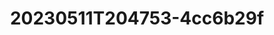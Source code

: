 ---
title: 20230511T204753-4cc6b29f
takenAt: 2023-05-11T20:47:53.000Z
license: CC BY-ND 4.0
url: >-
  //images.ctfassets.net/bncv3c2gt878/35DIlQ6tWpg035LTq6jVi5/a097880bbe73937f0ae1e821f069bd0f/20230511__Chikabal_Snorkel_Markus___Tanja_DSCN9818-01
size: 4353834
image:
  width: 4608
  height: 3456
contentType: image/jpeg
mediaInfo:
  Image:
    ImageDescription: ' '
    Make: NIKON CORPORATION
    Model: COOLPIX W300
    Orientation: 1
    XResolution:
      - 300
    YResolution:
      - 300
    ResolutionUnit: 2
    Software: Snapseed 2.0
    DateTime: 2023:05:11 22:47:53
    Artist: ' '
    YCbCrPositioning: 1
    Copyright: ' '
    ExifTag: 365
    GPSTag: 1000
  Photo:
    ExposureTime:
      - 0.0025
    FNumber:
      - 2.8
    ExposureProgram: 2
    ISOSpeedRatings: 125
    SensitivityType: 1
    ExifVersion: 48 50 51 49
    DateTimeOriginal: 2023:05:11 10:04:28
    DateTimeDigitized: 2023:05:11 10:04:28
    OffsetTime: '+00:00'
    OffsetTimeOriginal: '+00:00'
    OffsetTimeDigitized: '+00:00'
    ComponentsConfiguration: 1 2 3 0
    CompressedBitsPerPixel:
      - 4
    ExposureBiasValue:
      - 0
    MaxApertureValue:
      - 3
    MeteringMode: 5
    LightSource: 0
    Flash: 24
    FocalLength:
      - 4.3
    UserComment: 'charset=Ascii '
    FlashpixVersion: 48 49 48 48
    ColorSpace: 1
    PixelXDimension: 4608
    PixelYDimension: 3456
    InteroperabilityTag: 1050
    FileSource: '3'
    SceneType: '1'
    CustomRendered: 0
    ExposureMode: 0
    WhiteBalance: 0
    DigitalZoomRatio:
      - 0
    FocalLengthIn35mmFilm: 24
    SceneCaptureType: 0
    GainControl: 0
    Contrast: 0
    Saturation: 0
    Sharpness: 0
    SubjectDistanceRange: 0
  Iop:
    InteroperabilityIndex: R98
    InteroperabilityVersion: 48 49 48 48
  GPSInfo:
    GPSVersionID: 2 3 0 0
    GPSImgDirectionRef: M
    GPSImgDirection:
      - 0
---